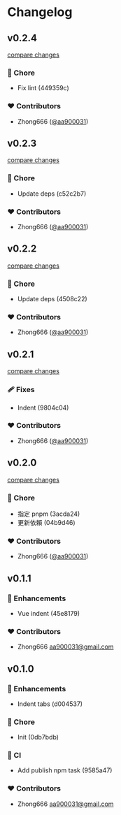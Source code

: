 # Changelog


## v0.2.4

[compare changes](https://undefined/undefined/compare/v0.2.3...v0.2.4)

### 🏡 Chore

- Fix lint (449359c)

### ❤️  Contributors

- Zhong666 ([@aa900031](http://github.com/aa900031))

## v0.2.3

[compare changes](https://undefined/undefined/compare/v0.2.2...v0.2.3)


### 🏡 Chore

  - Update deps (c52c2b7)

### ❤️  Contributors

- Zhong666 ([@aa900031](http://github.com/aa900031))

## v0.2.2

[compare changes](https://undefined/undefined/compare/v0.2.1...v0.2.2)


### 🏡 Chore

  - Update deps (4508c22)

### ❤️  Contributors

- Zhong666 ([@aa900031](http://github.com/aa900031))

## v0.2.1

[compare changes](https://undefined/undefined/compare/v0.2.0...v0.2.1)


### 🩹 Fixes

  - Indent (9804c04)

### ❤️  Contributors

- Zhong666 ([@aa900031](http://github.com/aa900031))

## v0.2.0

[compare changes](https://undefined/undefined/compare/v0.1.1...v0.2.0)


### 🏡 Chore

  - 指定 pnpm (3acda24)
  - 更新依賴 (04b9d46)

### ❤️  Contributors

- Zhong666 ([@aa900031](http://github.com/aa900031))

## v0.1.1


### 🚀 Enhancements

  - Vue indent (45e8179)

### ❤️  Contributors

- Zhong666 <aa900031@gmail.com>

## v0.1.0


### 🚀 Enhancements

  - Indent tabs (d004537)

### 🏡 Chore

  - Init (0db7bdb)

### 🤖 CI

  - Add publish npm task (9585a47)

### ❤️  Contributors

- Zhong666 <aa900031@gmail.com>

